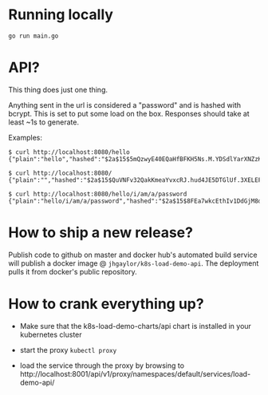 # Running locally

`go run main.go`

# API?

This thing does just one thing.

Anything sent in the url is considered a "password" and is hashed with bcrypt. This is set to put some load on the box. Responses should take at least ~1s to generate.

Examples:

```
$ curl http://localhost:8080/hello
{"plain":"hello","hashed":"$2a$15$5mQzwyE40EQaHfBFKH5Ns.M.YDSdlYarXNZzKdW800mTnGzEn5iE."}

$ curl http://localhost:8080/
{"plain":"","hashed":"$2a$15$QuVNFv32QakKmeaYvxcRJ.hud4JE5DTGlUf.3XELEFooh63UBDXhG"}

$ curl http://localhost:8080/hello/i/am/a/password
{"plain":"hello/i/am/a/password","hashed":"$2a$15$8FEa7wkcEthIv1DdGjM8durXa2b9SrHMNy1FufCRWDZ1dHT5b3p5m"}
```


# How to ship a new release?

Publish code to github on master and docker hub's automated build service will publish a docker image @ `jhgaylor/k8s-load-demo-api`. The deployment pulls it from docker's public repository.

# How to crank everything up?

* Make sure that the k8s-load-demo-charts/api chart is installed in your kubernetes cluster

* start the proxy `kubectl proxy`

* load the service through the proxy by browsing to http://localhost:8001/api/v1/proxy/namespaces/default/services/load-demo-api/

